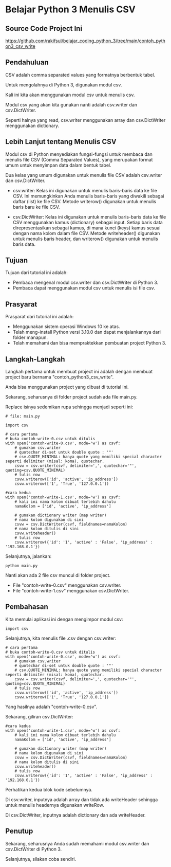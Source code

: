 # Belajar Python 3 Menulis CSV

## Source Code Project Ini

https://github.com/rakifsul/belajar_coding_python_3/tree/main/contoh_python3_csv_write

## Pendahuluan

CSV adalah comma separated values yang formatnya berbentuk tabel.

Untuk mengolahnya di Python 3, digunakan modul csv.

Kali ini kita akan menggunakan modul csv untuk menulis csv.

Modul csv yang akan kita gunakan nanti adalah csv.writer dan csv.DictWriter.

Seperti halnya yang read, csv.writer menggunakan array dan csv.DictWriter menggunakan dictionary.

## Lebih Lanjut tentang Menulis CSV

Modul csv di Python menyediakan fungsi-fungsi untuk membaca dan menulis file CSV (Comma Separated Values), yang merupakan format umum untuk menyimpan data dalam bentuk tabel.

Dua kelas yang umum digunakan untuk menulis file CSV adalah csv.writer dan csv.DictWriter.

-   csv.writer: Kelas ini digunakan untuk menulis baris-baris data ke file CSV. Ini memungkinkan Anda menulis baris-baris yang diwakili sebagai daftar (list) ke file CSV. Metode writerow() digunakan untuk menulis baris baru ke file CSV.

-   csv.DictWriter: Kelas ini digunakan untuk menulis baris-baris data ke file CSV menggunakan kamus (dictionary) sebagai input. Setiap baris data direpresentasikan sebagai kamus, di mana kunci (keys) kamus sesuai dengan nama kolom dalam file CSV. Metode writeheader() digunakan untuk menulis baris header, dan writerow() digunakan untuk menulis baris data.

## Tujuan

Tujuan dari tutorial ini adalah:

-   Pembaca mengenal modul csv.writer dan csv.DictWriter di Python 3.
-   Pembaca dapat menggunakan modul csv untuk menulis isi file csv.

## Prasyarat

Prasyarat dari tutorial ini adalah:

-   Menggunakan sistem operasi Windows 10 ke atas.
-   Telah meng-install Python versi 3.10.0 dan dapat menjalankannya dari folder manapun.
-   Telah memahami dan bisa mempraktekkan pembuatan project Python 3.

## Langkah-Langkah

Langkah pertama untuk membuat project ini adalah dengan membuat project baru bernama "contoh_python3_csv_write".

Anda bisa menggunakan project yang dibuat di tutorial ini.

Sekarang, seharusnya di folder project sudah ada file main.py.

Replace isinya sedemikan rupa sehingga menjadi seperti ini:

```
# file: main.py

import csv

# cara pertama
# buka contoh-write-0.csv untuk ditulis
with open('contoh-write-0.csv', mode='w') as csvf:
    # gunakan csv.writer
    # quotechar di-set untuk double quote : '"'
    # csv.QUOTE_MINIMAL: hanya quote yang memiliki special character seperti delimiter (misal: koma), quotechar.
    csvw = csv.writer(csvf, delimiter=',', quotechar='"', quoting=csv.QUOTE_MINIMAL)
    # tulis row
    csvw.writerow(['id', 'active', 'ip_address'])
    csvw.writerow(['1', 'True', '127.0.0.1'])

#cara kedua
with open('contoh-write-1.csv', mode='w') as csvf:
    # kali ini nama kolom dibuat terlebih dahulu
    namaKolom = ['id', 'active', 'ip_address']

    # gunakan dictionary writer (map writer)
    # nama kolom digunakan di sini
    csvw = csv.DictWriter(csvf, fieldnames=namaKolom)
    # nama kolom ditulis di sini
    csvw.writeheader()
    # tulis row
    csvw.writerow({'id': '1', 'active' : 'False', 'ip_address' : '192.168.0.1'})
```

Selanjutnya, jalankan:

```
python main.py
```

Nanti akan ada 2 file csv muncul di folder project.

-   File "contoh-write-0.csv" menggunakan csv.writer.
-   File "contoh-write-1.csv" menggunakan csv.DictWriter.

## Pembahasan

Kita memulai aplikasi ini dengan mengimpor modul csv:

```
import csv
```

Selanjutnya, kita menulis file .csv dengan csv.writer:

```
# cara pertama
# buka contoh-write-0.csv untuk ditulis
with open('contoh-write-0.csv', mode='w') as csvf:
    # gunakan csv.writer
    # quotechar di-set untuk double quote : '"'
    # csv.QUOTE_MINIMAL: hanya quote yang memiliki special character seperti delimiter (misal: koma), quotechar.
    csvw = csv.writer(csvf, delimiter=',', quotechar='"', quoting=csv.QUOTE_MINIMAL)
    # tulis row
    csvw.writerow(['id', 'active', 'ip_address'])
    csvw.writerow(['1', 'True', '127.0.0.1'])
```

Yang hasilnya adalah "contoh-write-0.csv".

Sekarang, giliran csv.DictWriter:

```
#cara kedua
with open('contoh-write-1.csv', mode='w') as csvf:
    # kali ini nama kolom dibuat terlebih dahulu
    namaKolom = ['id', 'active', 'ip_address']

    # gunakan dictionary writer (map writer)
    # nama kolom digunakan di sini
    csvw = csv.DictWriter(csvf, fieldnames=namaKolom)
    # nama kolom ditulis di sini
    csvw.writeheader()
    # tulis row
    csvw.writerow({'id': '1', 'active' : 'False', 'ip_address' : '192.168.0.1'})
```

Perhatikan kedua blok kode sebelumnya.

Di csv.writer, inputnya adalah array dan tidak ada writeHeader sehingga untuk menulis headernya digunakan writeRow.

Di csv.DictWriter, inputnya adalah dictionary dan ada writeHeader.

## Penutup

Sekarang, seharusnya Anda sudah memahami modul csv.writer dan csv.DictWriter di Python 3.

Selanjutnya, silakan coba sendiri.
